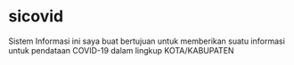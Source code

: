 # sicovid
Sistem Informasi ini saya buat bertujuan untuk memberikan suatu informasi untuk pendataan COVID-19 dalam lingkup KOTA/KABUPATEN
